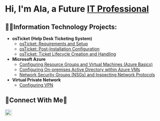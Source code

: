 <h1>Hi, I'm Ala, a Future <a href="[https://linkedin.com/in/Josh](https://www.linkedin.com/in/ala-mikaele)">IT Professional</a></h1>

<h2>👨‍💻Information Technology Projects:</h2>

- <b>osTicket (Help Desk Ticketing System)</b>
  - [osTicket: Requirements and Setup](https://github.com/alamikaele/osticket-prereqs)
  - [osTicket: Post-Installation Configuration](https://github.com/alamikaele/post-install-config)
  - [osTicket: Ticket Lifecycle Creation and Handling](https://github.com/alamikaele/ticket-lifecycle)
- <b>Microsoft Azure</b>
  - [Configuring Resource Groups and Virtual Machines (Azure Basics)](https://github.com/alamikaele/resourcegroup-vm)
  - [Configuring On-premises Active Directory within Azure VMs](https://github.com/alamikaele/configure-ad)
  - [Network Security Groups (NSGs) and Inspecting Network Protocols](https://github.com/alamikaele/azure-network-protocols)
- <b>Virtual Private Network</b>
  - [Configuring VPN](https://github.com/alamikaele/configure-ad)

<h2>🤝Connect With Me🤝</h2>

[<img align="left" alt="Josh | LinkedIn" width="22px" src="https://cdn.jsdelivr.net/npm/simple-icons@v3/icons/linkedin.svg" />][linkedin]


[linkedin]: https://www.linkedin.com/in/ala-mikaele
